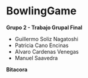 # BowlingGame
**Grupo 2 - Trabajo Grupal Final**
  - Guillermo Soliz Nagatoshi 
  - Patricia Cano Encinas 
  - Alvaro Cardenas Venegas 
  - Manuel Saavedra

**Bitacora**
